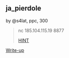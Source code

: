 ## ja_pierdole
by @s4lat, ppc, 300

> nc 185.104.115.19 8877  
>  
> [HINT](https://www.youtube.com/watch?v=OHHpYXQyQO4)  

[Write-up](WRITEUP.md)
